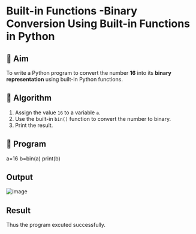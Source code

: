 # Built-in Functions -Binary Conversion Using Built-in Functions in Python

## 🎯 Aim
To write a Python program to convert the number **16** into its **binary representation** using built-in Python functions.

## 🧠 Algorithm
1. Assign the value `16` to a variable `a`.
2. Use the built-in `bin()` function to convert the number to binary.
3. Print the result.

## 🧾 Program
a=16
b=bin(a)
print(b)
## Output
![image](https://github.com/user-attachments/assets/5d0d0ea8-1e19-435c-8025-6348d48900f2)

## Result
Thus the program excuted successfully.
